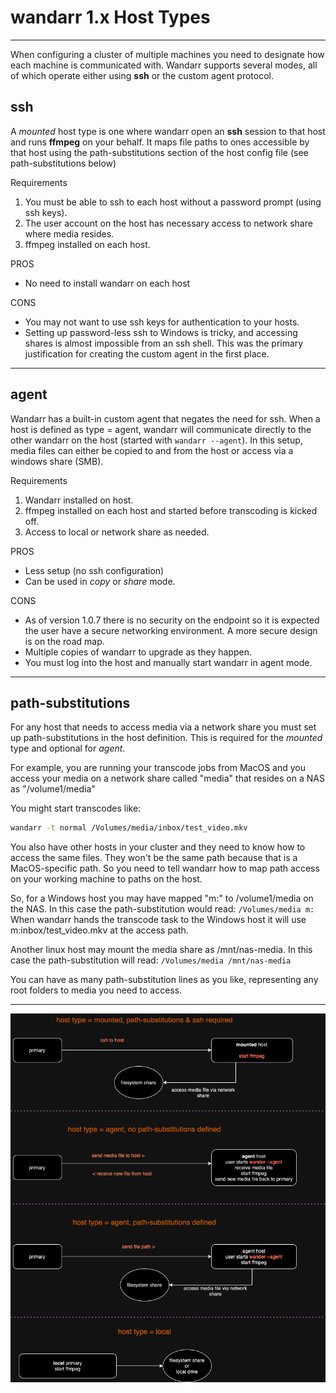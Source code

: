 
# wandarr 1.x Host Types 

---
When configuring a cluster of multiple machines you need to designate how each machine is communicated with. 
Wandarr supports several modes, all of which operate either using **ssh** or the custom agent protocol.

## ssh
A _mounted_ host type is one where wandarr open an **ssh** session to that host and runs **ffmpeg** on your behalf.
It maps file paths to ones accessible by that host using the path-substitutions section of the host config file (see path-substitutions below)

Requirements
1. You must be able to ssh to each host without a password prompt (using ssh keys).
2. The user account on the host has necessary access to network share where media resides.
3. ffmpeg installed on each host.

PROS
* No need to install wandarr on each host

CONS
* You may not want to use ssh keys for authentication to your hosts.
* Setting up password-less ssh to Windows is tricky, and accessing shares is almost impossible from an ssh shell. This was the primary justification for creating the custom agent in the first place.

---
## agent
Wandarr has a built-in custom agent that negates the need for ssh.  When a host is defined as type = agent, wandarr will
communicate directly to the other wandarr on the host (started with ```wandarr --agent```).  In this setup, media files can
either be copied to and from the host or access via a windows share (SMB).

Requirements
1. Wandarr installed on host.
2. ffmpeg installed on each host and started before transcoding is kicked off.
3. Access to local or network share as needed.

PROS
* Less setup (no ssh configuration)
* Can be used in _copy_ or _share_ mode.

CONS
* As of version 1.0.7 there is no security on the endpoint so it is expected the user have a secure networking environment. A more secure design is on the road map.
* Multiple copies of wandarr to upgrade as they happen.
* You must log into the host and manually start wandarr in agent mode.
---

## path-substitutions

For any host that needs to access media via a network share you must set up path-substitutions in the host definition.
This is required for the _mounted_ type and optional for _agent_.

For example, you are running your transcode jobs from MacOS and you access your media on a network share called "media"
that resides on a NAS as "/volume1/media"

You might start transcodes like:
```bash
wandarr -t normal /Volumes/media/inbox/test_video.mkv
```
You also have other hosts in your cluster and they need to know how to access the same files.  They won't be the same path
because that is a MacOS-specific path.  So you need to tell wandarr how to map path access on your working machine to
paths on the host.

So, for a Windows host you may have mapped "m:" to /volume1/media on the NAS. In this case the path-substitution would
read: ```/Volumes/media m:```  When wandarr hands the transcode task to the Windows host it will use m:inbox/test_video.mkv 
at the access path.

Another linux host may mount the media share as /mnt/nas-media. In this case the path-substitution will read: ```/Volumes/media /mnt/nas-media```

You can have as many path-substitution lines as you like, representing any root folders to media you need to access.

---

![How each mode works](diagrams/host-types.png)
